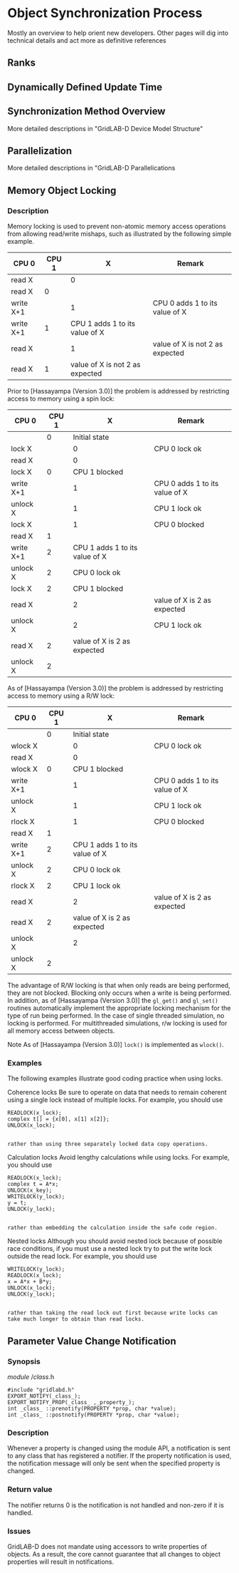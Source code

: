 # Object Synchronization Process
Mostly an overview to help orient new developers. Other pages will dig into technical details and act more as definitive references

## Ranks

## Dynamically Defined Update Time

## Synchronization Method Overview 
More detailed descriptions in "GridLAB-D Device Model Structure"

## Parallelization
More detailed descriptions in "GridLAB-D Parallelications

## Memory Object Locking
### Description

Memory locking is used to prevent non-atomic memory access operations from allowing read/write mishaps, such as illustrated by the following simple example. 

CPU 0 | CPU 1 | X | Remark   
---|---|---|---  
read X |  | 0 |   
| read X | 0 |   
write X+1 |  | 1 | CPU 0 adds 1 to its value of X   
| write X+1 | 1 | CPU 1 adds 1 to its value of X   
read X |  | 1 | value of X is not 2 as expected   
| read X | 1 | value of X is not 2 as expected   
  
Prior to [Hassayampa (Version 3.0)] the problem is addressed by restricting access to memory using a spin lock: 

CPU 0 | CPU 1 | X | Remark   
---|---|---|---  
|  | 0 | Initial state   
lock X |  | 0 | CPU 0 lock ok   
read X |  | 0 |   
| lock X | 0 | CPU 1 blocked   
write X+1 |  | 1 | CPU 0 adds 1 to its value of X   
unlock X |  | 1 | CPU 1 lock ok   
lock X |  | 1 | CPU 0 blocked   
| read X | 1 |   
| write X+1 | 2 | CPU 1 adds 1 to its value of X   
| unlock X | 2 | CPU 0 lock ok   
| lock X | 2 | CPU 1 blocked   
read X |  | 2 | value of X is 2 as expected   
unlock X |  | 2 | CPU 1 lock ok   
| read X | 2 | value of X is 2 as expected   
| unlock X | 2 |   
  
As of [Hassayampa (Version 3.0)] the problem is addressed by restricting access to memory using a R/W lock: 

CPU 0 | CPU 1 | X | Remark   
---|---|---|---  
|  | 0 | Initial state   
wlock X |  | 0 | CPU 0 lock ok   
read X |  | 0 |   
| wlock X | 0 | CPU 1 blocked   
write X+1 |  | 1 | CPU 0 adds 1 to its value of X   
unlock X |  | 1 | CPU 1 lock ok   
rlock X |  | 1 | CPU 0 blocked   
| read X | 1 |   
| write X+1 | 2 | CPU 1 adds 1 to its value of X   
| unlock X | 2 | CPU 0 lock ok   
| rlock X | 2 | CPU 1 lock ok   
read X |  | 2 | value of X is 2 as expected   
| read X | 2 | value of X is 2 as expected   
unlock X |  | 2 |   
| unlock X | 2 |   
  
The advantage of R/W locking is that when only reads are being performed, they are not blocked. Blocking only occurs when a write is being performed. In addition, as of [Hassayampa (Version 3.0)] the `gl_get()` and `gl_set()` routines automatically implement the appropriate locking mechanism for the type of run being performed. In the case of single threaded simulation, no locking is performed. For multithreaded simulations, r/w locking is used for all memory access between objects. 

Note
    As of [Hassayampa (Version 3.0)] `lock()` is implemented as `wlock()`.

### Examples

The following examples illustrate good coding practice when using locks. 

Coherence locks
    Be sure to operate on data that needs to remain coherent using a single lock instead of multiple locks. For example, you should use
    
    
    READLOCK(x_lock);
    complex t[] = {x[0], x[1] x[2]};
    UNLOCK(x_lock);
    

    rather than using three separately locked data copy operations.

Calculation locks
    Avoid lengthy calculations while using locks. For example, you should use
    
    
    READLOCK(x_lock);
    complex t = A*x;
    UNLOCK(x_key);
    WRITELOCK(y_lock);
    y = t;
    UNLOCK(y_lock);
    

    rather than embedding the calculation inside the safe code region.

Nested locks
    Although you should avoid nested lock because of possible race conditions, if you must use a nested lock try to put the write lock outside the read lock. For example, you should use
    
    
    WRITELOCK(y_lock);
    READLOCK(x_lock);
    x = A*x + B*y;
    UNLOCK(x_lock);
    UNLOCK(y_lock);
    

    rather than taking the read lock out first because write locks can take much longer to obtain than read locks.

## Parameter Value Change Notification
### Synopsis

_module_ /_class_.h
    
    
    #include "gridlabd.h"
    EXPORT_NOTIFY(_class_);
    EXPORT_NOTIFY_PROP(_class_ ,_property_);
    int _class_ ::prenotify(PROPERTY *prop, char *value);
    int _class_ ::postnotify(PROPERTY *prop, char *value);
    

### Description

Whenever a property is changed using the module API, a notification is sent to any class that has registered a notifier. If the property notification is used, the notification message will only be sent when the specified property is changed. 

### Return value

The notifier returns 0 is the notification is not handled and non-zero if it is handled. 

### Issues

GridLAB-D does not mandate using accessors to write properties of objects. As a result, the core cannot guarantee that all changes to object properties will result in notifications. 